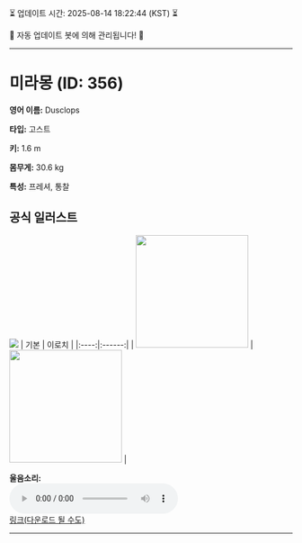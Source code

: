 
⏳ 업데이트 시간: 2025-08-14 18:22:44 (KST) ⏳

🤖 자동 업데이트 봇에 의해 관리됩니다! 🤖

---

# 미라몽 (ID: 356)
**영어 이름:** Dusclops

**타입:** 고스트

**키:** 1.6 m

**몸무게:** 30.6 kg

**특성:** 프레셔, 통찰

## 공식 일러스트
![](https://raw.githubusercontent.com/PokeAPI/sprites/master/sprites/pokemon/other/official-artwork/356.png)
| 기본 | 이로치 |
|:----:|:------:|
| <img src="http://play.pokemonshowdown.com/sprites/ani/dusclops.gif" width="200"> | <img src="http://play.pokemonshowdown.com/sprites/ani-shiny/dusclops.gif" width="200"> |

**울음소리:**<br><audio controls src="https://raw.githubusercontent.com/PokeAPI/cries/main/cries/pokemon/latest/356.ogg"></audio><br> [링크(다운로드 될 수도)](https://raw.githubusercontent.com/PokeAPI/cries/main/cries/pokemon/latest/356.ogg)


---
